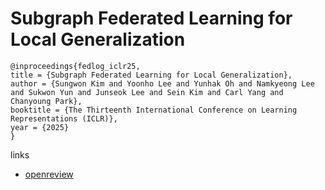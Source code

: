 # Subgraph Federated Learning for Local Generalization

```
@inproceedings{fedlog_iclr25,
title = {Subgraph Federated Learning for Local Generalization},
author = {Sungwon Kim and Yoonho Lee and Yunhak Oh and Namkyeong Lee and Sukwon Yun and Junseok Lee and Sein Kim and Carl Yang and Chanyoung Park},
booktitle = {The Thirteenth International Conference on Learning Representations (ICLR)},
year = {2025}
}
```

links
- [openreview](https://openreview.net/forum?id=cH65nS5sOz)
